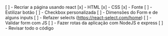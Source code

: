[ ] - Recriar a página usando react
    [x] - HTML
    [x] - CSS
    [x] - Fonte
    [ ] - Estilizar botão
    [ ] - Checkbox personalizada
    [ ] - Dimensões do Form e de alguns inputs
    [ ] - Refazer selects (https://react-select.com/home)
[ ] - Validar form com JS
[ ] - Fazer rotas da aplicação com NodeJS e express
[ ] - Revisar todo o código
